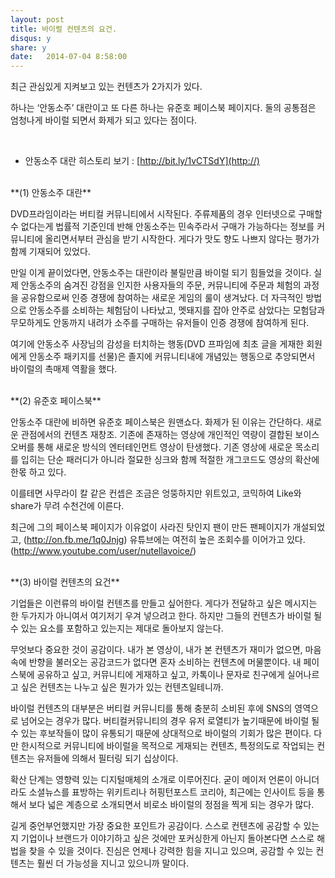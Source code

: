 ```yaml
---
layout: post
title: 바이럴 컨텐츠의 요건.
disqus: y
share: y
date:   2014-07-04 8:58:00
---
```


최근 관심있게 지켜보고 있는 컨텐츠가 2가지가 있다. 

하나는 ‘안동소주’ 대란이고 또 다른 하나는 유준호 페이스북 페이지다. 
둘의 공통점은 엄청나게 바이럴 되면서 화제가 되고 있다는 점이다.

<br> 

* 안동소주 대란 히스토리 보기 : [http://bit.ly/1vCTSdY](http://)

<br>
**(1) 안동소주 대란**

DVD프라임이라는 버티컬 커뮤니티에서 시작된다. 주류제품의 경우 인터넷으로 구매할 수 없다는게 법률적 기준인데 반해 안동소주는 민속주라서 구매가 가능하다는 정보를 커뮤니티에 올리면서부터 관심을 받기 시작한다. 게다가 맛도 향도 나쁘지 않다는 평가가 함께 기재되어 있었다. 

만일 이게 끝이었다면, 안동소주는 대란이라 불릴만큼 바이럴 되기 힘들었을 것이다. 실제 안동소주의 숨겨진 강점을 인지한 사용자들의 주문, 커뮤니티에 주문과 체험의 과정을 공유함으로써 인증 경쟁에 참여하는 새로운 게임의 룰이 생겨났다. 더 자극적인 방법으로 안동소주를 소비하는 체험담이 나타났고, 멧돼지를 잡아 안주로 삼았다는 모험담과 무모하게도 안동까지 내려가 소주를 구매하는 유저들이 인증 경쟁에 참여하게 된다.  

여기에 안동소주 사장님의 감성을 터치하는 행동(DVD 프파임에 최초 글을 게재한 회원에게 안동소주 패키지를 선물)은 졸지에 커뮤니티내에 개념있는 행동으로 추앙되면서 바이럴의 촉매제 역활을 했다. 


<br>
**(2) 유준호 페이스북**

안동소주 대란에 비하면 유준호 페이스북은 원맨쇼다. 화제가 된 이유는 간단하다. 새로운 관점에서의 컨텐츠 재창조. 기존에 존재하는 영상에 개인적인 역량이 결합된 보이스오버를 통해 새로운 방식의 엔터테인먼트 영상이 탄생했다. 기존 영상에 새로운 목소리를 입히는 단순 패러디가 아니라 절묘한 싱크와 함께 적절한 개그코드도 영상의 확산에 한몫 하고 있다.  

이를테면 사무라이 칼 같은 컨셉은 조금은 엉뚱하지만 위트있고, 코믹하여 Like와 share가 무려 수천건에 이른다. 

최근에 그의 페이스북 페이지가 이유없이 사라진 탓인지 팬이 만든 팬페이지가 개설되었고, (http://on.fb.me/1q0Jnjg) 유튜브에는 여전히 높은 조회수를 이어가고 있다. (http://www.youtube.com/user/nutellavoice/)

<br>
**(3) 바이럴 컨텐츠의 요건**

기업들은 이런류의 바이럴 컨텐츠를 만들고 싶어한다. 게다가 전달하고 싶은 메시지는 한 두가지가 아니여서 여기저기 우겨 넣으려고 한다. 하지만 그들의 컨텐츠가 바이럴 될 수 있는 요소를 포함하고 있는지는 제대로 돌아보지 않는다. 

무엇보다 중요한 것이 공감이다. 내가 본 영상이, 내가 본 컨텐츠가 재미가 없으면, 마음 속에 반향을 불러오는 공감코드가 없다면 혼자 소비하는 컨텐츠에 머물뿐이다. 내 페이스북에 공유하고 싶고, 커뮤니티에 게재하고 싶고, 카톡이나 문자로 친구에게 실어나르고 싶은 컨텐츠는 나누고 싶은 뭔가가 있는 컨텐츠일테니까. 

바이럴 컨텐츠의 대부분은 버티컬 커뮤니티를 통해 충분히 소비된 후에 SNS의 영역으로 넘어오는 경우가 많다. 버티컬커뮤니티의 경우 유저 로열티가 높기때문에 바이럴 될 수 있는 후보작들이 많이 유통되기 때문에 상대적으로 바이럴의 기회가 많은 편이다. 다만 한시적으로 커뮤니티에 바이럴을 목적으로 게재되는 컨텐츠, 특정의도로 작업되는 컨텐츠는 유저들에 의해서 필터링 되기 십상이다. 

확산 단계는 영향력 있는 디지털매체의 소개로 이루어진다. 굳이 메이저 언론이 아니더라도 소셜뉴스를 표방하는 위키트리나 허핑턴포스트 코리아, 최근에는 인사이트 등을 통해서 보다 넓은 계층으로 소개되면서 비로소 바이럴의 정점을 찍게 되는 경우가 많다. 

길게 중언부언했지만 가장 중요한 포인트가 공감이다. 스스로 컨텐츠에 공감할 수 있는지 기업이나 브랜드가 이야기하고 싶은 것에만 포커싱한게 아닌지 돌아본다면 스스로 해법을 찾을 수 있을 것이다. 진심은 언제나 강력한 힘을 지니고 있으며, 공감할 수 있는 컨텐츠는 훨씬 더 가능성을 지니고 있으니까 말이다. 